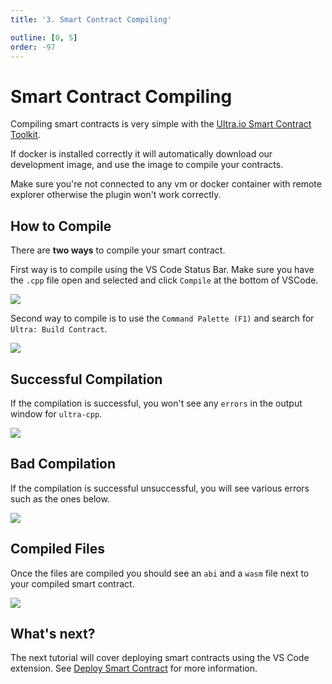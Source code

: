```yaml
---
title: '3. Smart Contract Compiling'

outline: [0, 5]
order: -97
---
```


# Smart Contract Compiling

Compiling smart contracts is very simple with the [Ultra.io Smart Contract Toolkit](https://marketplace.visualstudio.com/items?itemName=ultraio.ultra-cpp).

If docker is installed correctly it will automatically download our development image, and use the image to compile your contracts.

Make sure you're not connected to any vm or docker container with remote explorer otherwise the plugin won't work correctly.

## How to Compile

There are **two ways** to compile your smart contract.

First way is to compile using the VS Code Status Bar. Make sure you have the `.cpp` file open and selected and click `Compile` at the bottom of VSCode.

![](./images/compile-button.png)

Second way to compile is to use the `Command Palette (F1)` and search for `Ultra: Build Contract`.

![](./images/command-palette-build.png)

## Successful Compilation

If the compilation is successful, you won't see any `errors` in the output window for `ultra-cpp`.

![](./images/successful-build.png)

## Bad Compilation

If the compilation is successful unsuccessful, you will see various errors such as the ones below.

![](./images/unsuccessful-build.png)

## Compiled Files

Once the files are compiled you should see an `abi` and a `wasm` file next to your compiled smart contract.

![](./images/compiled-files.png)

## What's next?

The next tutorial will cover deploying smart contracts using the VS Code extension. See [Deploy Smart Contract](./deploy.md) for more information.

